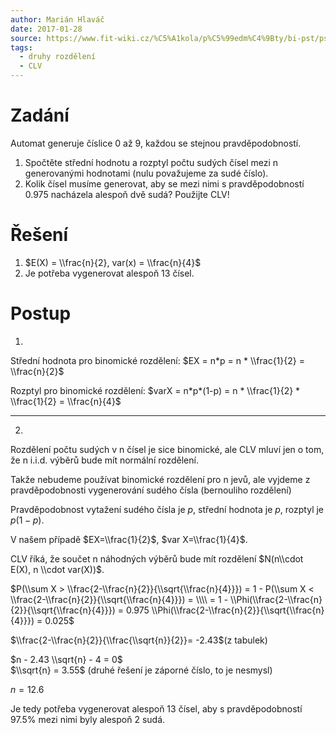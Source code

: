 ```yaml
---
author: Marián Hlaváč
date: 2017-01-28
source: https://www.fit-wiki.cz/%C5%A1kola/p%C5%99edm%C4%9Bty/bi-pst/pst_zkou%C5%A1ka_2012-06-12
tags:
  - druhy rozdělení
  - CLV
---
```


# Zadání

Automat generuje číslice 0 až 9, každou se stejnou pravděpodobností.

1. Spočtěte střední hodnotu a rozptyl počtu sudých čísel mezi n generovanými hodnotami (nulu považujeme za sudé číslo).
2. Kolik čísel musíme generovat, aby se mezi nimi s pravděpodobností 0.975 nacházela alespoň dvě sudá? Použijte CLV!

# Řešení

1. $E(X) = \\frac{n}{2}, var(x) = \\frac{n}{4}$
2. Je potřeba vygenerovat alespoň 13 čísel.

# Postup

1.
Střední hodnota pro binomické rozdělení: $EX = n*p = n * \\frac{1}{2} = \\frac{n}{2}$

Rozptyl pro binomické rozdělení: $varX = n*p*(1-p) = n * \\frac{1}{2} * \\frac{1}{2} = \\frac{n}{4}$

---

2.
Rozdělení počtu sudých v n čísel je sice binomické, ale CLV mluví jen o tom, že n i.i.d. výběrů bude mít normální rozdělení.

Takže nebudeme používat binomické rozdělení pro n jevů, ale vyjdeme z pravděpodobnosti vygenerování sudého čísla (bernouliho rozdělení)

Pravděpodobnost vytažení sudého čísla je $p$, střední hodnota je $p$, rozptyl je $p(1-p)$.

V našem případě $EX=\\frac{1}{2}$, $var X=\\frac{1}{4}$.

CLV říká, že součet n náhodných výběrů bude mít rozdělení $N(n\\cdot E(X), n \\cdot var(X))$.

$P(\\sum X > \\frac{2-\\frac{n}{2}}{\\sqrt{\\frac{n}{4}}}) = 1 - P(\\sum X < \\frac{2-\\frac{n}{2}}{\\sqrt{\\frac{n}{4}}}) = \\\\ = 1 - \\Phi(\\frac{2-\\frac{n}{2}}{\\sqrt{\\frac{n}{4}}}) = 0.975
\\Phi(\\frac{2-\\frac{n}{2}}{\\sqrt{\\frac{n}{4}}}) = 0.025$

$\\frac{2-\\frac{n}{2}}{\\frac{\\sqrt{n}}{2}}= -2.43$(z tabulek)

$n - 2.43 \\sqrt{n} - 4 = 0$  
$\\sqrt{n} = 3.55$ (druhé řešení je záporné číslo, to je nesmysl)

$n = 12.6$

Je tedy potřeba vygenerovat alespoň 13 čísel, aby s pravděpodobností 97.5% mezi nimi byly alespoň 2 sudá.
